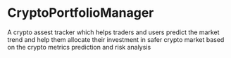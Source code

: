 # CryptoPortfolioManager
A crypto assest tracker which helps traders and users predict the market trend and help them allocate their investment in safer crypto market based on the crypto metrics prediction and risk analysis
